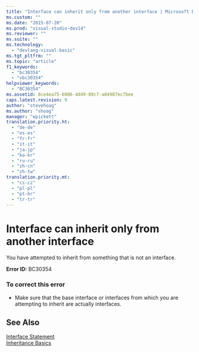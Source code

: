 ```yaml
---
title: "Interface can inherit only from another interface | Microsoft Docs"
ms.custom: ""
ms.date: "2015-07-20"
ms.prod: "visual-studio-dev14"
ms.reviewer: ""
ms.suite: ""
ms.technology: 
  - "devlang-visual-basic"
ms.tgt_pltfrm: ""
ms.topic: "article"
f1_keywords: 
  - "bc30354"
  - "vbc30354"
helpviewer_keywords: 
  - "BC30354"
ms.assetid: 8ce4ea75-6086-4d49-89c7-a04987ec7bee
caps.latest.revision: 9
author: "stevehoag"
ms.author: "shoag"
manager: "wpickett"
translation.priority.ht: 
  - "de-de"
  - "es-es"
  - "fr-fr"
  - "it-it"
  - "ja-jp"
  - "ko-kr"
  - "ru-ru"
  - "zh-cn"
  - "zh-tw"
translation.priority.mt: 
  - "cs-cz"
  - "pl-pl"
  - "pt-br"
  - "tr-tr"
---
```

# Interface can inherit only from another interface
You have attempted to inherit from something that is not an interface.  
  
 **Error ID:** BC30354  
  
### To correct this error  
  
-   Make sure that the base interface or interfaces from which you are attempting to inherit are actually interfaces.  
  
## See Also  
 [Interface Statement](/dotnet/visual-basic/language-reference/statements/interface-statement)   
 [Inheritance Basics](/dotnet/visual-basic/programming-guide/language-features/objects-and-classes/inheritance-basics)